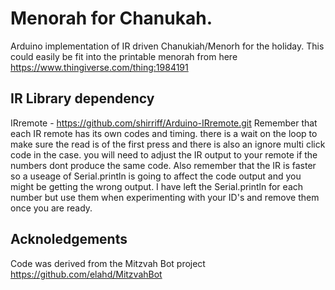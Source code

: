 # Menorah for Chanukah.
Arduino implementation of IR driven Chanukiah/Menorh for the holiday.
This could easily be fit into the printable menorah from here https://www.thingiverse.com/thing:1984191
## IR Library dependency
IRremote - https://github.com/shirriff/Arduino-IRremote.git
Remember that each IR remote has its own codes and timing. there is a wait on the loop to make sure the read is of the first press and there is also an ignore multi click code in the case.
you will need to adjust the IR output to your remote if the numbers dont produce the same code.
Also remember that the IR is faster so a useage of Serial.println is going to affect the code output and you might be getting the wrong output.
I have left the Serial.println for each number but use them when experimenting with your ID's and remove them once you are ready.
## Acknoledgements
Code was derived from the Mitzvah Bot project https://github.com/elahd/MitzvahBot
